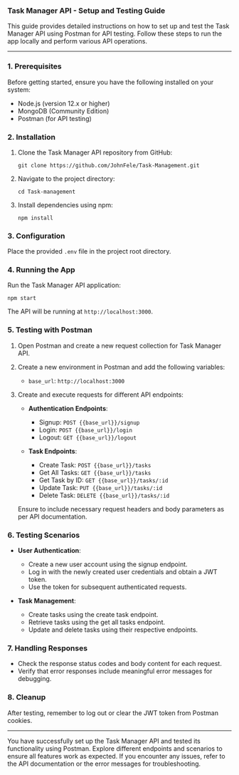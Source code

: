 ### Task Manager API - Setup and Testing Guide

This guide provides detailed instructions on how to set up and test the Task Manager API using Postman for API testing. Follow these steps to run the app locally and perform various API operations.

---

### 1. Prerequisites

Before getting started, ensure you have the following installed on your system:

- Node.js (version 12.x or higher)
- MongoDB (Community Edition)
- Postman (for API testing)

### 2. Installation

1. Clone the Task Manager API repository from GitHub:

   ```
   git clone https://github.com/JohnFele/Task-Management.git
   ```

2. Navigate to the project directory:

   ```
   cd Task-management
   ```

3. Install dependencies using npm:

   ```
   npm install
   ```

### 3. Configuration

Place the provided `.env` file in the project root directory.


### 4. Running the App

Run the Task Manager API application:

   ```
   npm start
   ```

   The API will be running at `http://localhost:3000`.

### 5. Testing with Postman

1. Open Postman and create a new request collection for Task Manager API.

2. Create a new environment in Postman and add the following variables:

   - `base_url`: `http://localhost:3000`

3. Create and execute requests for different API endpoints:

   - **Authentication Endpoints**:
     - Signup: `POST {{base_url}}/signup`
     - Login: `POST {{base_url}}/login`
     - Logout: `GET {{base_url}}/logout`

   - **Task Endpoints**:
     - Create Task: `POST {{base_url}}/tasks`
     - Get All Tasks: `GET {{base_url}}/tasks`
     - Get Task by ID: `GET {{base_url}}/tasks/:id`
     - Update Task: `PUT {{base_url}}/tasks/:id`
     - Delete Task: `DELETE {{base_url}}/tasks/:id`

   Ensure to include necessary request headers and body parameters as per API documentation.

### 6. Testing Scenarios

- **User Authentication**:
  - Create a new user account using the signup endpoint.
  - Log in with the newly created user credentials and obtain a JWT token.
  - Use the token for subsequent authenticated requests.

- **Task Management**:
  - Create tasks using the create task endpoint.
  - Retrieve tasks using the get all tasks endpoint.
  - Update and delete tasks using their respective endpoints.

### 7. Handling Responses

- Check the response status codes and body content for each request.
- Verify that error responses include meaningful error messages for debugging.

### 8. Cleanup

After testing, remember to log out or clear the JWT token from Postman cookies.

---

You have successfully set up the Task Manager API and tested its functionality using Postman. Explore different endpoints and scenarios to ensure all features work as expected. If you encounter any issues, refer to the API documentation or the error messages for troubleshooting.